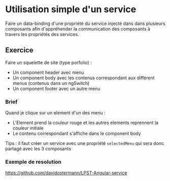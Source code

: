 # Utilisation simple d'un service

Faire un data-binding d'une propriété du service injecté dans dans plusieurs composants afin d'appréhender la communication des composants à travers les propriétés des services.

## Exercice

Faire un squelette de site (type porfolio) :

* Un component header avec menu
* Un component body avec les contenus correspondant aux différent menus (contenus dans un ngSwitch)
* Un component footer avec un autre menu

### Brief

Quand je clique sur un element d'un des menu :

* L'Element prend la couleur rouge et les autres elements reprennent la couleur initiale
* Le contenu correspondant s'affiche dans le component body

Tips : il faut créer un service avec une propriété `selectedMenu` qui sera donc partagé avec les 3 composants

### Exemple de resolution

https://github.com/davidostermann/LPST-Angular-service